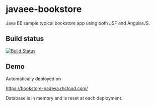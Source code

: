 # javaee-bookstore
Java EE sample typical bookstore app using both JSF and AngularJS.

## Build status
[![Build Status](https://travis-ci.org/nadeva/javaee-bookstore.svg?branch=master)](https://travis-ci.org/nadeva/javaee-bookstore)

## Demo
Automatically deployed on

https://bookstore-nadeva.rhcloud.com/

Database is in memory and is reset at each deployment.